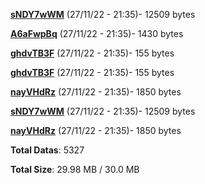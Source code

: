 [**sNDY7wWM**](/data/sNDY7wWM.txt) (27/11/22 - 21:35)- 12509 bytes

[**A6aFwpBq**](/data/A6aFwpBq.txt) (27/11/22 - 21:35)- 1430 bytes

[**ghdvTB3F**](/data/ghdvTB3F.txt) (27/11/22 - 21:35)- 155 bytes

[**ghdvTB3F**](/data/ghdvTB3F.txt) (27/11/22 - 21:35)- 155 bytes

[**nayVHdRz**](/data/nayVHdRz.txt) (27/11/22 - 21:35)- 1850 bytes

[**sNDY7wWM**](/data/sNDY7wWM.txt) (27/11/22 - 21:35)- 12509 bytes

[**nayVHdRz**](/data/nayVHdRz.txt) (27/11/22 - 21:35)- 1850 bytes

**Total Datas**: 5327

**Total Size**: 29.98 MB / 30.0 MB